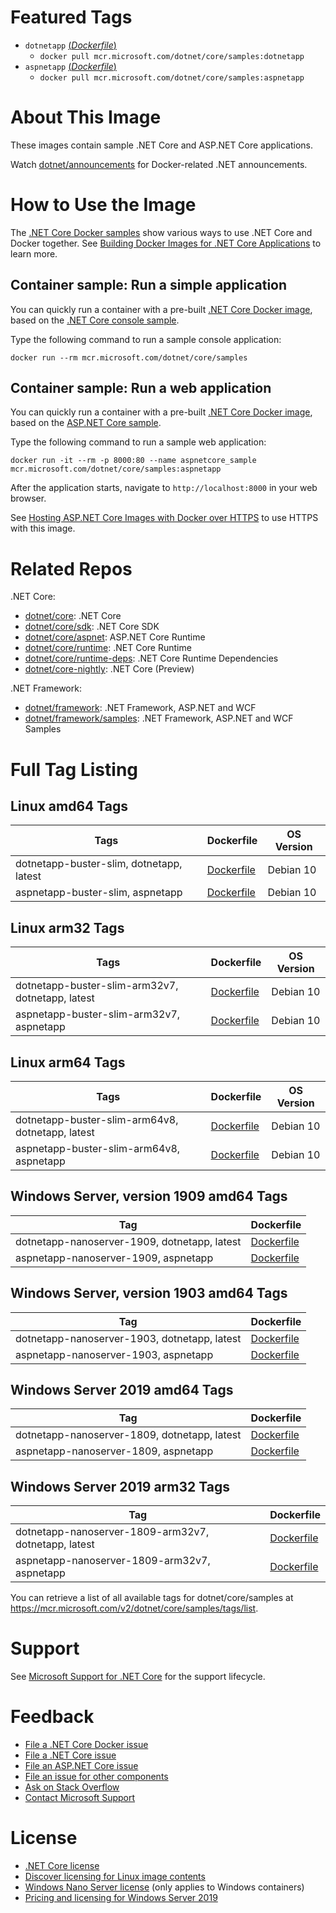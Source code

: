 # Featured Tags

* `dotnetapp` [(*Dockerfile*)](https://github.com/dotnet/dotnet-docker/blob/master/samples/dotnetapp/Dockerfile)
  * `docker pull mcr.microsoft.com/dotnet/core/samples:dotnetapp`
* `aspnetapp` [(*Dockerfile*)](https://github.com/dotnet/dotnet-docker/blob/master/samples/aspnetapp/Dockerfile)
  * `docker pull mcr.microsoft.com/dotnet/core/samples:aspnetapp`

# About This Image

These images contain sample .NET Core and ASP.NET Core applications.

Watch [dotnet/announcements](https://github.com/dotnet/announcements/labels/Docker) for Docker-related .NET announcements.

# How to Use the Image

The [.NET Core Docker samples](https://github.com/dotnet/dotnet-docker/blob/master/samples/README.md) show various ways to use .NET Core and Docker together. See [Building Docker Images for .NET Core Applications](https://docs.microsoft.com/dotnet/core/docker/building-net-docker-images) to learn more.

## Container sample: Run a simple application

You can quickly run a container with a pre-built [.NET Core Docker image](https://hub.docker.com/_/microsoft-dotnet-core-samples/), based on the [.NET Core console sample](https://github.com/dotnet/dotnet-docker/blob/master/samples/dotnetapp/README.md).

Type the following command to run a sample console application:

```console
docker run --rm mcr.microsoft.com/dotnet/core/samples
```

## Container sample: Run a web application

You can quickly run a container with a pre-built [.NET Core Docker image](https://hub.docker.com/_/microsoft-dotnet-core-samples/), based on the [ASP.NET Core sample](https://github.com/dotnet/dotnet-docker/blob/master/samples/aspnetapp/README.md).

Type the following command to run a sample web application:

```console
docker run -it --rm -p 8000:80 --name aspnetcore_sample mcr.microsoft.com/dotnet/core/samples:aspnetapp
```

After the application starts, navigate to `http://localhost:8000` in your web browser.

See [Hosting ASP.NET Core Images with Docker over HTTPS](https://github.com/dotnet/dotnet-docker/blob/master/samples/host-aspnetcore-https.md) to use HTTPS with this image.

# Related Repos

.NET Core:

* [dotnet/core](https://hub.docker.com/_/microsoft-dotnet-core/): .NET Core
* [dotnet/core/sdk](https://hub.docker.com/_/microsoft-dotnet-core-sdk/): .NET Core SDK
* [dotnet/core/aspnet](https://hub.docker.com/_/microsoft-dotnet-core-aspnet/): ASP.NET Core Runtime
* [dotnet/core/runtime](https://hub.docker.com/_/microsoft-dotnet-core-runtime/): .NET Core Runtime
* [dotnet/core/runtime-deps](https://hub.docker.com/_/microsoft-dotnet-core-runtime-deps/): .NET Core Runtime Dependencies
* [dotnet/core-nightly](https://hub.docker.com/_/microsoft-dotnet-core-nightly/): .NET Core (Preview)

.NET Framework:

* [dotnet/framework](https://hub.docker.com/_/microsoft-dotnet-framework/): .NET Framework, ASP.NET and WCF
* [dotnet/framework/samples](https://hub.docker.com/_/microsoft-dotnet-framework-samples/): .NET Framework, ASP.NET and WCF Samples

# Full Tag Listing

## Linux amd64 Tags
Tags | Dockerfile | OS Version
-----------| -------------| -------------
dotnetapp-buster-slim, dotnetapp, latest | [Dockerfile](https://github.com/dotnet/dotnet-docker/blob/master/samples/dotnetapp/Dockerfile) | Debian 10
aspnetapp-buster-slim, aspnetapp | [Dockerfile](https://github.com/dotnet/dotnet-docker/blob/master/samples/aspnetapp/Dockerfile) | Debian 10

## Linux arm32 Tags
Tags | Dockerfile | OS Version
-----------| -------------| -------------
dotnetapp-buster-slim-arm32v7, dotnetapp, latest | [Dockerfile](https://github.com/dotnet/dotnet-docker/blob/master/samples/dotnetapp/Dockerfile.linux-arm32) | Debian 10
aspnetapp-buster-slim-arm32v7, aspnetapp | [Dockerfile](https://github.com/dotnet/dotnet-docker/blob/master/samples/aspnetapp/Dockerfile.linux-arm32) | Debian 10

## Linux arm64 Tags
Tags | Dockerfile | OS Version
-----------| -------------| -------------
dotnetapp-buster-slim-arm64v8, dotnetapp, latest | [Dockerfile](https://github.com/dotnet/dotnet-docker/blob/master/samples/dotnetapp/Dockerfile) | Debian 10
aspnetapp-buster-slim-arm64v8, aspnetapp | [Dockerfile](https://github.com/dotnet/dotnet-docker/blob/master/samples/aspnetapp/Dockerfile) | Debian 10

## Windows Server, version 1909 amd64 Tags
Tag | Dockerfile
---------| ---------------
dotnetapp-nanoserver-1909, dotnetapp, latest | [Dockerfile](https://github.com/dotnet/dotnet-docker/blob/master/samples/dotnetapp/Dockerfile)
aspnetapp-nanoserver-1909, aspnetapp | [Dockerfile](https://github.com/dotnet/dotnet-docker/blob/master/samples/aspnetapp/Dockerfile)

## Windows Server, version 1903 amd64 Tags
Tag | Dockerfile
---------| ---------------
dotnetapp-nanoserver-1903, dotnetapp, latest | [Dockerfile](https://github.com/dotnet/dotnet-docker/blob/master/samples/dotnetapp/Dockerfile)
aspnetapp-nanoserver-1903, aspnetapp | [Dockerfile](https://github.com/dotnet/dotnet-docker/blob/master/samples/aspnetapp/Dockerfile)

## Windows Server 2019 amd64 Tags
Tag | Dockerfile
---------| ---------------
dotnetapp-nanoserver-1809, dotnetapp, latest | [Dockerfile](https://github.com/dotnet/dotnet-docker/blob/master/samples/dotnetapp/Dockerfile)
aspnetapp-nanoserver-1809, aspnetapp | [Dockerfile](https://github.com/dotnet/dotnet-docker/blob/master/samples/aspnetapp/Dockerfile)

## Windows Server 2019 arm32 Tags
Tag | Dockerfile
---------| ---------------
dotnetapp-nanoserver-1809-arm32v7, dotnetapp, latest | [Dockerfile](https://github.com/dotnet/dotnet-docker/blob/master/samples/dotnetapp/Dockerfile.nanoserver-arm32)
aspnetapp-nanoserver-1809-arm32v7, aspnetapp | [Dockerfile](https://github.com/dotnet/dotnet-docker/blob/master/samples/aspnetapp/Dockerfile.nanoserver-arm32)

You can retrieve a list of all available tags for dotnet/core/samples at https://mcr.microsoft.com/v2/dotnet/core/samples/tags/list.

# Support

See [Microsoft Support for .NET Core](https://github.com/dotnet/core/blob/master/microsoft-support.md) for the support lifecycle.

# Feedback

* [File a .NET Core Docker issue](https://github.com/dotnet/dotnet-docker/issues)
* [File a .NET Core issue](https://github.com/dotnet/core/issues)
* [File an ASP.NET Core issue](https://github.com/aspnet/home/issues)
* [File an issue for other components](https://github.com/dotnet/core/blob/master/Documentation/core-repos.md)
* [Ask on Stack Overflow](https://stackoverflow.com/questions/tagged/.net-core)
* [Contact Microsoft Support](https://support.microsoft.com/contactus/)

# License

* [.NET Core license](https://github.com/dotnet/dotnet-docker/blob/master/LICENSE)
* [Discover licensing for Linux image contents](https://github.com/dotnet/dotnet-docker/blob/master/documentation/image-artifact-details.md)
* [Windows Nano Server license](https://hub.docker.com/_/microsoft-windows-nanoserver/) (only applies to Windows containers)
* [Pricing and licensing for Windows Server 2019](https://www.microsoft.com/en-us/cloud-platform/windows-server-pricing)
